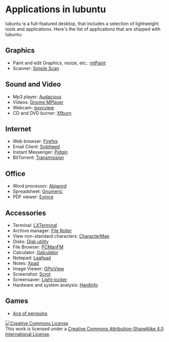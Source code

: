 # Applications in lubuntu

lubuntu is a full-featured desktop, that includes a selection of lightweight tools and applications.
Here's the list of applications that are shipped with lubuntu:

## Graphics

* Paint and edit Graphics, resize, etc.: [mtPaint](https://github.com/wjaguar/mtPaint)
* Scanner: [Simple Scan](https://gitlab.gnome.org/GNOME/simple-scan)

## Sound and Video

* Mp3 player: [Audacious](http://audacious-media-player.org/)
* Videos: [Gnome MPlayer](http://mplayerhq.hu/design7/news.html)
* Webcam: [guvcview](http://guvcview.sourceforge.net/)
* CD and DVD burner: [Xfburn](http://goodies.xfce.org/projects/applications/xfburn)

## Internet

* Web browser: [Firefox](https://www.mozilla.org/en-US/firefox/)
* Email Client: [Sylpheed](http://sylpheed.sraoss.jp/en/)
* Instant Messenger: [Pidgin](www.pidgin.im)
* BitTorrent: [Transmission](https://transmissionbt.com/)

## Office

* Word processor: [Abiword](https://www.abisource.com/)
* Spreadsheet: [Gnumeric](http://www.gnumeric.org/)
* PDF viewer: [Evince](https://wiki.gnome.org/Apps/Evince)

## Accessories

* Terminal: [LXTerminal](https://wiki.lxde.org/en/LXTerminal)
* Archive manager: [File Roller](https://wiki.gnome.org/Apps/FileRoller)
* View non-standard characters: [CharacterMap](https://wiki.gnome.org/Apps/Gucharmap)
* Disks: [Disk utility](https://wiki.gnome.org/Apps/Disks)
* File Browser: [PCManFM](https://wiki.lxde.org/en/PCManFM)
* Calculator: [Galculator](http://galculator.mnim.org/)
* Notepad: [Leafpad](http://tarot.freeshell.org/leafpad/)
* Notes: [Xpad](https://wiki.gnome.org/Apps/Xpad)
* Image Viewer: [GPicView](https://wiki.lxde.org/en/GPicView)
* Screenshot: [Scrot](https://github.com/dreamer/scrot)
* Screensaver: [Light-locker](https://github.com/the-cavalry/light-locker)
* Hardware and system analysis: [HardInfo](https://github.com/lpereira/hardinfo)

## Games

* [Ace of penguins](http://www.delorie.com/store/ace/s/)


<a rel="license" href="http://creativecommons.org/licenses/by-sa/4.0/"><img alt="Creative Commons License" style="border-width:0" src="https://i.creativecommons.org/l/by-sa/4.0/80x15.png" /></a><br />This work is licensed under a <a rel="license" href="http://creativecommons.org/licenses/by-sa/4.0/">Creative Commons Attribution-ShareAlike 4.0 International License</a>.
